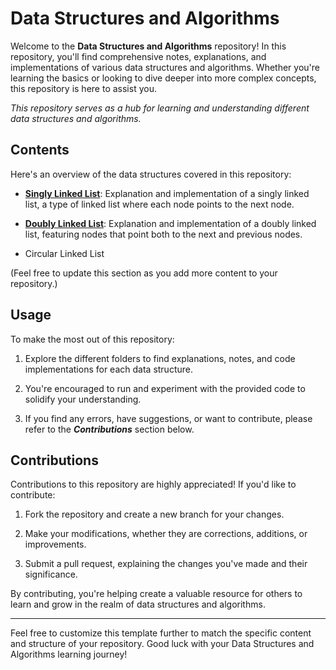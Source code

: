# Data Structures and Algorithms

Welcome to the **Data Structures and Algorithms** repository! In this repository, you'll find comprehensive notes, explanations, and implementations of various data structures and algorithms. Whether you're learning the basics or looking to dive deeper into more complex concepts, this repository is here to assist you.

*This repository serves as a hub for learning and understanding different data structures and algorithms.*

## Contents

Here's an overview of the data structures covered in this repository:

- [**Singly Linked List**](https://github.com/mdawoud27/data_structures_and_algorithms/tree/main/singly_linked_lists): Explanation and implementation of a singly linked list, a type of linked list where each node points to the next node.

- [**Doubly Linked List**](https://github.com/mdawoud27/data_structures_and_algorithms/tree/main/doubly_linked_lists): Explanation and implementation of a doubly linked list, featuring nodes that point both to the next and previous nodes.

- Circular Linked List

(Feel free to update this section as you add more content to your repository.)

## Usage

To make the most out of this repository:

1. Explore the different folders to find explanations, notes, and code implementations for each data structure.

1. You're encouraged to run and experiment with the provided code to solidify your understanding.

1. If you find any errors, have suggestions, or want to contribute, please refer to the ***Contributions*** section below.

## Contributions
Contributions to this repository are highly appreciated! If you'd like to contribute:

1. Fork the repository and create a new branch for your changes.

1. Make your modifications, whether they are corrections, additions, or improvements.

1. Submit a pull request, explaining the changes you've made and their significance.

By contributing, you're helping create a valuable resource for others to learn and grow in the realm of data structures and algorithms.

---
Feel free to customize this template further to match the specific content and structure of your repository. Good luck with your Data Structures and Algorithms learning journey!
